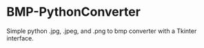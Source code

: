 # BMP-PythonConverter
Simple python .jpg, .jpeg, and .png to bmp converter with a Tkinter interface.
